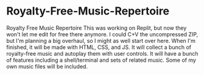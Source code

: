 # Royalty-Free-Music-Repertoire
Royalty Free Music Repertoire
This was working on Replit, but now they won't let me edit for free there anymore. I could C+V the uncompressed ZIP, but I'm planning a big overhaul, so I might as well start over here.
When I'm finished, it will be made with HTML, CSS, and JS. It will collect a bunch of royalty-free music and autoplay them with user controls. It will have a bunch of features including a shell/terminal and sets of related music. Some of my own music files will be included.
